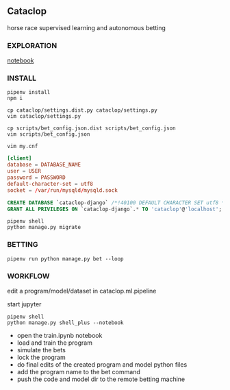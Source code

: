 ## Cataclop

horse race supervised learning and autonomous betting

### EXPLORATION

[notebook](notebooks/exploration.ipynb)

### INSTALL

```console
pipenv install
npm i
```

```console
cp cataclop/settings.dist.py cataclop/settings.py
vim cataclop/settings.py
```

```console
cp scripts/bet_config.json.dist scripts/bet_config.json
vim scripts/bet_config.json
```

```console
vim my.cnf
```

```conf
[client]
database = DATABASE_NAME
user = USER
password = PASSWORD
default-character-set = utf8
socket = /var/run/mysqld/mysqld.sock
```

```sql
CREATE DATABASE `cataclop-django` /*!40100 DEFAULT CHARACTER SET utf8 */ 
GRANT ALL PRIVILEGES ON `cataclop-django`.* TO 'cataclop'@'localhost';
```

```console
pipenv shell
python manage.py migrate
```

### BETTING

```console
pipenv run python manage.py bet --loop
```

### WORKFLOW

edit a program/model/dataset in cataclop.ml.pipeline

start jupyter
```console
pipenv shell
python manage.py shell_plus --notebook
```

* open the train.ipynb notebook
* load and train the program
* simulate the bets
* lock the program
* do final edits of the created program and model python files
* add the program name to the bet command
* push the code and model dir to the remote betting machine